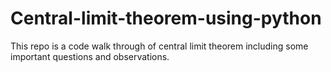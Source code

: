 # Central-limit-theorem-using-python
This repo is a code walk through of central limit theorem including some important questions and observations.
